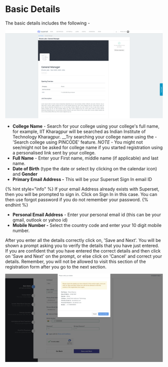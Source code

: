 # Basic Details

The basic details includes the following -

![](../../.gitbook/assets/image%20%28123%29.png)

* **College Name** - Search for your college using your college's full name, for example, IIT Kharagpur will be searched as Indian Institute of Technology Kharagpur. __Try searching your college name using the - 'Search college using PINCODE' feature. _NOTE_ - You might not see/might not be asked for college name if you started registration using a personalised link sent by your college.
* **Full Name** - Enter your First name, middle name \(if applicable\) and last name.
* **Date of Birth** \(type the date or select by clicking on the calendar icon\) and **Gender**
* **Primary Email Address -** This will be your Superset Sign In email ID

{% hint style="info" %}
If your email Address already exists with Superset, then you will be prompted to sign in. Click on Sign In in this case. You can then use forgot password if you do not remember your password.
{% endhint %}

* **Personal Email Address** - Enter your personal email id \(this can be your gmail, outlook or yahoo id\)
* **Mobile Number -** Select the country code and enter your 10 digit mobile number.

After you enter all the details correctly click on, 'Save and Next'. You will be shown a prompt asking you to verify the details that you have just entered. If you are confident that you have entered the correct details and then click on 'Save and Next' on the prompt, or else click on 'Cancel' and correct your details. Remember, you will not be allowed to visit this section of the registration form after you go to the next section.

![](../../.gitbook/assets/image%20%28143%29.png)

